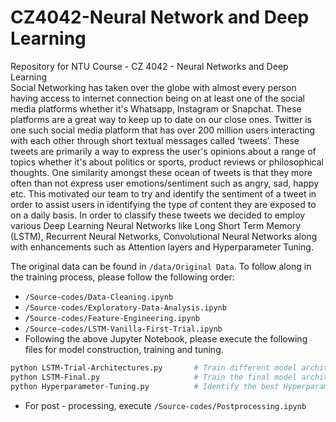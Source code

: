 # CZ4042-Neural Network and Deep Learning
Repository for NTU Course - CZ 4042 - Neural Networks and Deep Learning </br>
Social Networking has taken over the globe with almost every person having access to internet connection being on at least one of the social media platforms whether it's Whatsapp, Instagram or Snapchat. These platforms are a great way to keep up to date on our close ones. Twitter is one such social media platform that has over 200 million users  interacting with each other through short textual messages called ‘tweets’. These tweets are primarily a way to express the user's opinions about a range of topics whether it's about politics or sports, product reviews or philosophical thoughts. One similarity amongst these ocean of tweets is that they more often than not express user emotions/sentiment such as angry, sad, happy etc. This motivated our team to try and identify the sentiment of a tweet in order to assist users in identifying the type of content they are exposed to on a daily basis. In order to classify these tweets we decided to employ various Deep Learning Neural Networks like Long Short Term Memory (LSTM), Recurrent Neural Networks, Convolutional Neural Networks along with enhancements such as Attention layers and Hyperparameter Tuning.

The original data can be found in `/data/Original Data`. To follow along in the training process, please follow the following order:
- `/Source-codes/Data-Cleaning.ipynb`
- `/Source-codes/Exploratory-Data-Analysis.ipynb`
- `/Source-codes/Feature-Engineering.ipynb`
- `/Source-codes/LSTM-Vanilla-First-Trial.ipynb`
- Following the above Jupyter Notebook, please execute the following files for model construction, training and tuning.
```bash 
python LSTM-Trial-Architectures.py       # Train different model architectures to see model progression
python LSTM-Final.py                     # Train the final model architectures ( with 9 and 3 labels )
python Hyperparameter-Tuning.py          # Identify the best Hyperparameters for the final model
```
- For post - processing, execute `/Source-codes/Postprocessing.ipynb`
